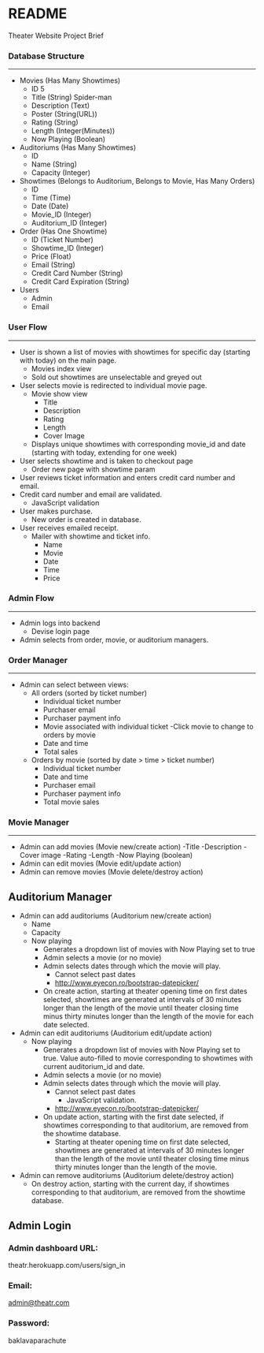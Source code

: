 # README

Theater Website Project Brief

### Database Structure
---
* Movies (Has Many Showtimes)
	- ID 5
	- Title (String) Spider-man
	- Description (Text)
	- Poster (String(URL))
	- Rating (String)
	- Length (Integer(Minutes))
	- Now Playing (Boolean)
* Auditoriums (Has Many Showtimes)
	- ID
	- Name (String)
	- Capacity (Integer)
* Showtimes (Belongs to Auditorium, Belongs to Movie, Has Many Orders)
	- ID
	- Time (Time)
	- Date (Date)
	- Movie_ID (Integer)
	- Auditorium_ID (Integer)
* Order (Has One Showtime)
	- ID (Ticket Number)
	- Showtime_ID (Integer)
	- Price (Float)
	- Email (String)
	- Credit Card Number (String)
	- Credit Card Expiration (String)
* Users
	- Admin
	- Email


### User Flow
---
* User is shown a list of movies with showtimes for specific day (starting with today) on the main page.
	- Movies index view
	- Sold out showtimes are unselectable and greyed out
* User selects movie is redirected to individual movie page.
	- Movie show view
		* Title
		* Description
		* Rating
		* Length
		* Cover Image
	- Displays unique showtimes with corresponding movie_id and date (starting with today, extending for one week)
* User selects showtime and is taken to checkout page
	- Order new page with showtime param
* User reviews ticket information and enters credit card number and email.
* Credit card number and email are validated.
	- JavaScript validation
* User makes purchase.
	- New order is created in database.
* User receives emailed receipt.
	- Mailer with showtime and ticket info.
		* Name
		* Movie
		* Date
		* Time
		* Price

### Admin Flow
---
* Admin logs into backend
	- Devise login page
* Admin selects from order, movie, or auditorium managers.

### Order Manager
---
* Admin can select between views:
	- All orders (sorted by ticket number)
		* Individual ticket number
		* Purchaser email
		* Purchaser payment info
		* Movie associated with individual ticket
			-Click movie to change to orders by movie
		* Date and time
		* Total sales
	- Orders by movie (sorted by date > time > ticket number)
		* Individual ticket number
		* Date and time
		* Purchaser email
		* Purchaser payment info
		* Total movie sales

### Movie Manager
---
* Admin can add movies (Movie new/create action)
	-Title
	-Description
	-Cover image
	-Rating
	-Length
	-Now Playing (boolean)
* Admin can edit movies (Movie edit/update action)
* Admin can remove movies (Movie delete/destroy action)

Auditorium Manager
---
* Admin can add auditoriums (Auditorium new/create action)
	- Name
	- Capacity
	- Now playing
		* Generates a dropdown list of movies with Now Playing set to true
		* Admin selects a movie (or no movie)
		* Admin selects dates through which the movie will play.
			- Cannot select past dates
			- http://www.eyecon.ro/bootstrap-datepicker/	
		* On create action, starting at theater opening time on first dates selected, showtimes are generated at intervals of 30 minutes longer than the length of the movie until theater closing time minus thirty minutes longer than the length of the movie for each date selected.
* Admin can edit auditoriums (Auditorium edit/update action)
	- Now playing
		* Generates a dropdown list of movies with Now Playing set to true. Value auto-filled to movie corresponding to showtimes with current auditorium_id and date.
		* Admin selects a movie (or no movie)
		* Admin selects dates through which the movie will play.
			- Cannot select past dates
				* JavaScript validation.
			- http://www.eyecon.ro/bootstrap-datepicker/
		* On update action, starting with the first date selected, if showtimes corresponding to that auditorium, are removed from the showtime database.
			- Starting at theater opening time on first date selected, showtimes are generated at intervals of 30 minutes longer than the length of the movie until theater closing time minus thirty minutes longer than the length of the movie.
* Admin can remove auditoriums (Auditorium delete/destroy action)
	- On destroy action, starting with the current day, if showtimes corresponding to that auditorium, are removed from the showtime database.


Admin Login
---
### Admin dashboard URL: 
theatr.herokuapp.com/users/sign_in

### Email: 
admin@theatr.com

### Password: 
baklavaparachute